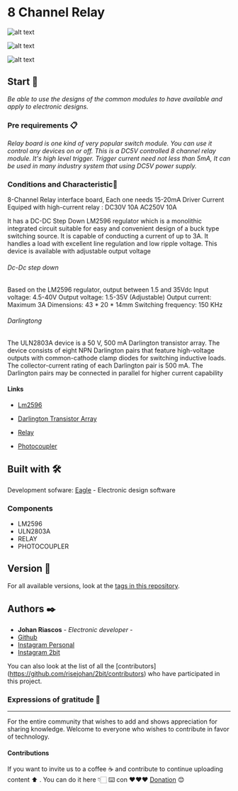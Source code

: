 # 8 Channel Relay

![alt text](https://github.com/risejohan/2Bit/blob/main/8%20channel%20relay/Board.png "Board")

![alt text](https://github.com/risejohan/2Bit/blob/main/8%20channel%20relay/Front.png "Front")

![alt text](https://github.com/risejohan/2Bit/blob/main/8%20channel%20relay/schematic_all.png "schematic")

## Start 🚀

_Be able to use the designs of the common modules to have available and apply to electronic designs._


### Pre requirements 📋

_Relay board is one kind of very popular switch module. You can use it control any devices on or off. This is a DC5V controlled 8 channel relay module. It's high level trigger. Trigger current need not less than 5mA, It can be used in many industry system that using DC5V power supply._


### Conditions and Characteristic🔩
 8-Channel Relay interface board,
 Each one needs 15-20mA Driver Current
 Equiped with high-current relay : DC30V 10A AC250V 10A

It has a DC-DC Step Down LM2596 regulator which is a monolithic integrated circuit suitable for easy and convenient design of a buck type switching source. It is capable of conducting a current of up to 3A. It handles a load with excellent line regulation and low ripple voltage. This device is available with adjustable output voltage

###### Dc-Dc step down
Based on the LM2596 regulator, output between 1.5 and 35Vdc
Input voltage: 4.5-40V
Output voltage: 1.5-35V (Adjustable)
Output current: Maximum 3A
Dimensions: 43 * 20 * 14mm
Switching frequency: 150 KHz

###### Darlingtong
The ULN2803A device is a 50 V, 500 mA Darlington
transistor array. The device consists of eight NPN
Darlington pairs that feature high-voltage outputs with
common-cathode clamp diodes for switching
inductive loads. The collector-current rating of each
Darlington pair is 500 mA. The Darlington pairs may
be connected in parallel for higher current capability


#### Links

- [Lm2596](https://www.ti.com/lit/ds/symlink/lm2596.pdf?ts=1638989805405&ref_url=https%253A%252F%252Fwww.ti.com%252Fproduct%252FLM2596)

- [Darlington Transistor Array](https://www.ti.com/lit/ds/symlink/uln2803a.pdf?ts=1638966404279&ref_url=https%253A%252F%252Fwww.google.com%252F)

- [Relay](https://pdf1.alldatasheet.es/datasheet-pdf/view/1132639/SONGLERELAY/SRD-05VDC-SL-C.html)

- [Photocoupler](https://global.sharp/products/device/lineup/data/pdf/datasheet/PC817XxNSZ1B_e.pdf)


## Built with 🛠️

Development sofware:
[Eagle](https://www.autodesk.com/products/eagle/overview) - Electronic design software



### Components
- LM2596
- ULN2803A
- RELAY
- PHOTOCOUPLER

## Version 📌

For all available versions, look at the [tags in this repository](https://github.com/risejohan/2Bit/tree/main/module%20RTC/ds3231).

## Authors ✒️
* **Johan Riascos** - *Electronic developer* - 
* [Github](https://github.com/risejohan)
* [Instagram Personal](https://instagram.com/johansegura92?utm_medium=copy_link)
* [Instagram 2bit](https://instagram.com/2bit_electronic?utm_medium=copy_link)


You can also look at the list of all the [contributors] (https://github.com/risejohan/2bit/contributors) who have participated in this project.


###  Expressions of gratitude 🎁
---
For the entire community that wishes to add and shows appreciation for sharing knowledge. Welcome to everyone who wishes to contribute in favor of technology.

#### Contributions
If you want to invite us to a coffee ☕ and contribute to continue uploading  content ⬆ . You can do it here 👇🏻
⌨️ con ❤️❤️❤️ [Donation](https://paypal.me/2bitelectronic "Donation") 😊
